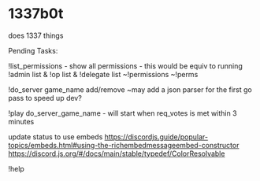 # 1337b0t
does 1337 things

Pending Tasks:

!list_permissions - show all permissions - this would be equiv to running !admin list & !op list & !delegate list
  ~!permissions
  ~!perms

!do_server game_name add/remove
  ~may add a json parser for the first go pass to speed up dev?

!play do_server_game_name - will start when req_votes is met within 3 minutes

update status to use embeds
https://discordjs.guide/popular-topics/embeds.html#using-the-richembedmessageembed-constructor
https://discord.js.org/#/docs/main/stable/typedef/ColorResolvable

!help
